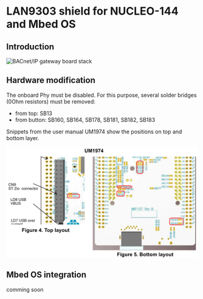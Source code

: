 # LAN9303 shield for NUCLEO-144 and Mbed OS

## Introduction

![BACnet/IP gateway board stack](/images/BACnetBoardStack.png)


## Hardware modification

The onboard Phy must be disabled. For this purpose, several solder bridges (0Ohm resistors) must be removed:
- from top: SB13
- from button: SB160, SB164, SB178, SB181, SB182, SB183

Snippets from the user manual UM1974 show the positions on top and bottom layer.

![board modification](/images/hardwaremodifications.png)

## Mbed OS integration

comming soon
